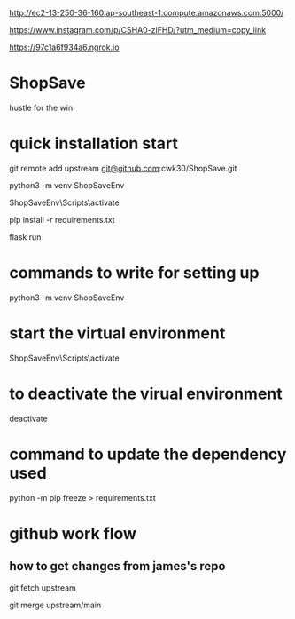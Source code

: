http://ec2-13-250-36-160.ap-southeast-1.compute.amazonaws.com:5000/


https://www.instagram.com/p/CSHA0-zlFHD/?utm_medium=copy_link


https://97c1a6f934a6.ngrok.io



# ShopSave

hustle for the win

# quick installation start

git remote add upstream git@github.com:cwk30/ShopSave.git

python3 -m venv ShopSaveEnv

ShopSaveEnv\Scripts\activate

pip install -r requirements.txt

flask run

# commands to write for setting up

python3 -m venv ShopSaveEnv

# start the virtual environment

ShopSaveEnv\Scripts\activate

# to deactivate the virual environment

deactivate

# command to update the dependency used

python -m pip freeze > requirements.txt

# github work flow

## how to get changes from james's repo

git fetch upstream

git merge upstream/main

